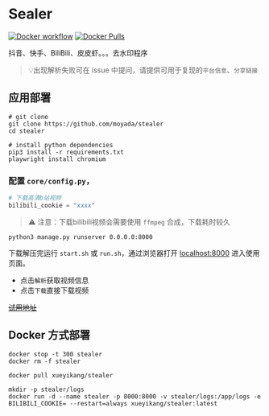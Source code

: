 # Sealer

[![Docker workflow](https://img.shields.io/github/actions/workflow/status/moyada/stealer/docker-image.yml?logo=github)](https://img.shields.io/github/actions/workflow/status/moyada/stealer/docker-image.yml)
[![Docker Pulls](https://img.shields.io/docker/pulls/xueyikang/stealer.svg?logo=docker)](https://hub.docker.com/r/xueyikang/stealer/)

抖音、快手、BiliBili、皮皮虾。。。去水印程序 

> 💡出现解析失败可在 issue 中提问，请提供可用于复现的`平台信息`、`分享链接`

## 应用部署

```shell
# git clone
git clone https://github.com/moyada/stealer
cd stealer

# install python dependencies
pip3 install -r requirements.txt
playwright install chromium
```

### 配置 `core/config.py`，

```python
# 下载高清b站视频
bilibili_cookie = "xxxx"
```
> ⚠️ 注意：下载bilibili视频会需要使用 `ffmpeg` 合成，下载耗时较久

```shell
python3 manage.py runserver 0.0.0.0:8000
```

下载解压完运行 `start.sh` 或 `run.sh`，通过浏览器打开 [localhost:8000](http://localhost:8000) 进入使用页面。

- 点击`解析`获取视频信息
- 点击`下载`直接下载视频

[~~试用地址~~](http://127.0.0.01:8000/#/) 

## Docker 方式部署

```shell
docker stop -t 300 stealer
docker rm -f stealer

docker pull xueyikang/stealer

mkdir -p stealer/logs
docker run -d --name stealer -p 8000:8000 -v stealer/logs:/app/logs -e BILIBILI_COOKIE= --restart=always xueyikang/stealer:latest
```